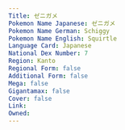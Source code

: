 ```yaml
---
﻿Title: ゼニガメ
Pokemon Name Japanese: ゼニガメ
Pokemon Name German: Schiggy
Pokemon Name English: Squirtle
Language Card: Japanese
National Dex Number: 7
Region: Kanto
Regional Form: false
Additional Form: false
Mega: false
Gigantamax: false
Cover: false
Link: 
Owned: 
---
```

